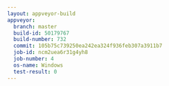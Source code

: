 ```yaml
---
layout: appveyor-build
appveyor:
  branch: master
  build-id: 50179767
  build-number: 732
  commit: 105b75c739250ea242ea324f936feb307a3911b7
  job-id: ncm2uea6r31g4yh8
  job-number: 4
  os-name: Windows
  test-result: 0
---
```

